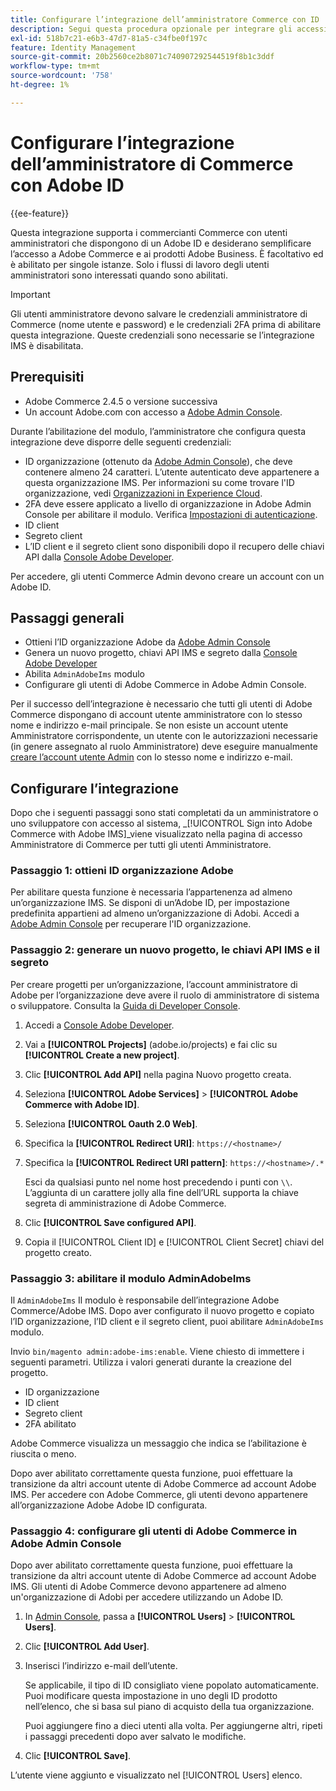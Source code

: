```yaml
---
title: Configurare l’integrazione dell’amministratore Commerce con ID
description: Segui questa procedura opzionale per integrare gli accessi dell’account utente amministratore Adobe Commerce con Adobe ID.
exl-id: 518b7c21-e6b3-47d7-81a5-c34fbe0f197c
feature: Identity Management
source-git-commit: 20b2560ce2b8071c740907292544519f8b1c3ddf
workflow-type: tm+mt
source-wordcount: '758'
ht-degree: 1%

---
```


# Configurare l’integrazione dell’amministratore di Commerce con Adobe ID

{{ee-feature}}

Questa integrazione supporta i commercianti Commerce con utenti amministratori che dispongono di un Adobe ID e desiderano semplificare l’accesso a Adobe Commerce e ai prodotti Adobe Business. È facoltativo ed è abilitato per singole istanze. Solo i flussi di lavoro degli utenti amministratori sono interessati quando sono abilitati. 

>[!IMPORTANT]
>
>Gli utenti amministratore devono salvare le credenziali amministratore di Commerce (nome utente e password) e le credenziali 2FA prima di abilitare questa integrazione. Queste credenziali sono necessarie se l’integrazione IMS è disabilitata.

## Prerequisiti

* Adobe Commerce 2.4.5 o versione successiva
* Un account Adobe.com con accesso a [Adobe Admin Console](https://adminconsole.adobe.com/).

Durante l’abilitazione del modulo, l’amministratore che configura questa integrazione deve disporre delle seguenti credenziali:

* ID organizzazione (ottenuto da [Adobe Admin Console](https://adminconsole.adobe.com/)), che deve contenere almeno 24 caratteri. L’utente autenticato deve appartenere a questa organizzazione IMS. Per informazioni su come trovare l&#39;ID organizzazione, vedi [Organizzazioni in Experience Cloud](https://experienceleague.adobe.com/docs/core-services/interface/administration/organizations.html).
* 2FA deve essere applicato a livello di organizzazione in Adobe Admin Console per abilitare il modulo. Verifica [Impostazioni di autenticazione](https://helpx.adobe.com/enterprise/using/authentication-settings.html#two-step-verification).
* ID client
* Segreto client
* L’ID client e il segreto client sono disponibili dopo il recupero delle chiavi API dalla [Console Adobe Developer](https://developer.adobe.com/developer-console/docs/guides/credentials/).

Per accedere, gli utenti Commerce Admin devono creare un account con un Adobe ID.

## Passaggi generali

* Ottieni l’ID organizzazione Adobe da [Adobe Admin Console](https://adminconsole.adobe.com/)
* Genera un nuovo progetto, chiavi API IMS e segreto dalla [Console Adobe Developer](https://developer.adobe.com/)
* Abilita `AdminAdobeIms` modulo
* Configurare gli utenti di Adobe Commerce in Adobe Admin Console.

Per il successo dell’integrazione è necessario che tutti gli utenti di Adobe Commerce dispongano di account utente amministratore con lo stesso nome e indirizzo e-mail principale. Se non esiste un account utente Amministratore corrispondente, un utente con le autorizzazioni necessarie (in genere assegnato al ruolo Amministratore) deve eseguire manualmente [creare l’account utente Admin](../systems/permissions-users-all.md#create-a-user) con lo stesso nome e indirizzo e-mail.

## Configurare l’integrazione

Dopo che i seguenti passaggi sono stati completati da un amministratore o uno sviluppatore con accesso al sistema, _[!UICONTROL Sign into Adobe Commerce with Adobe IMS]_viene visualizzato nella pagina di accesso Amministratore di Commerce per tutti gli utenti Amministratore.

### Passaggio 1: ottieni ID organizzazione Adobe

Per abilitare questa funzione è necessaria l’appartenenza ad almeno un’organizzazione IMS. Se disponi di un’Adobe ID, per impostazione predefinita appartieni ad almeno un’organizzazione di Adobi. Accedi a [Adobe Admin Console](https://adminconsole.adobe.com/) per recuperare l&#39;ID organizzazione.

### Passaggio 2: generare un nuovo progetto, le chiavi API IMS e il segreto

Per creare progetti per un’organizzazione, l’account amministratore di Adobe per l’organizzazione deve avere il ruolo di amministratore di sistema o sviluppatore. Consulta la [Guida di Developer Console](https://developer.adobe.com/developer-console/docs/guides/projects/).

1. Accedi a [Console Adobe Developer](https://developer.adobe.com/).
1. Vai a **[!UICONTROL Projects]** (adobe.io/projects) e fai clic su **[!UICONTROL Create a new project]**.
1. Clic **[!UICONTROL Add API]** nella pagina Nuovo progetto creata.
1. Seleziona **[!UICONTROL Adobe Services]** > **[!UICONTROL Adobe Commerce with Adobe ID]**.
1. Seleziona **[!UICONTROL Oauth 2.0 Web]**.
1. Specifica la **[!UICONTROL Redirect URI]**: `https://<hostname>/`
1. Specifica la **[!UICONTROL Redirect URI pattern]**: `https://<hostname>/.*`

   Esci da qualsiasi punto nel nome host precedendo i punti con `\\`. L’aggiunta di un carattere jolly alla fine dell’URL supporta la chiave segreta di amministrazione di Adobe Commerce.

1. Clic **[!UICONTROL Save configured API]**.
1. Copia il [!UICONTROL Client ID] e [!UICONTROL Client Secret] chiavi del progetto creato.

### Passaggio 3: abilitare il modulo AdminAdobeIms

Il `AdminAdobeIms` Il modulo è responsabile dell’integrazione Adobe Commerce/Adobe IMS. Dopo aver configurato il nuovo progetto e copiato l’ID organizzazione, l’ID client e il segreto client, puoi abilitare `AdminAdobeIms` modulo.

Invio `bin/magento admin:adobe-ims:enable`. Viene chiesto di immettere i seguenti parametri. Utilizza i valori generati durante la creazione del progetto.

* ID organizzazione
* ID client
* Segreto client
* 2FA abilitato

Adobe Commerce visualizza un messaggio che indica se l’abilitazione è riuscita o meno.

Dopo aver abilitato correttamente questa funzione, puoi effettuare la transizione da altri account utente di Adobe Commerce ad account Adobe IMS. Per accedere con Adobe Commerce, gli utenti devono appartenere all’organizzazione Adobe Adobe ID configurata.

### Passaggio 4: configurare gli utenti di Adobe Commerce in Adobe Admin Console

Dopo aver abilitato correttamente questa funzione, puoi effettuare la transizione da altri account utente di Adobe Commerce ad account Adobe IMS. Gli utenti di Adobe Commerce devono appartenere ad almeno un&#39;organizzazione di Adobi per accedere utilizzando un Adobe ID.

1. In [Admin Console](https://helpx.adobe.com/it/enterprise/using/admin-console.html), passa a **[!UICONTROL Users]**  > **[!UICONTROL Users]**.

1. Clic **[!UICONTROL Add User]**.

1. Inserisci l’indirizzo e-mail dell’utente.

   Se applicabile, il tipo di ID consigliato viene popolato automaticamente. Puoi modificare questa impostazione in uno degli ID prodotto nell’elenco, che si basa sul piano di acquisto della tua organizzazione.

   Puoi aggiungere fino a dieci utenti alla volta. Per aggiungerne altri, ripeti i passaggi precedenti dopo aver salvato le modifiche.

1. Clic **[!UICONTROL Save]**.

L’utente viene aggiunto e visualizzato nel [!UICONTROL Users] elenco.
